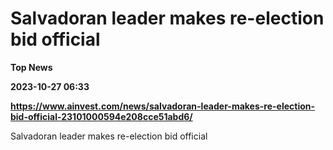 # Salvadoran leader makes re-election bid official
**Top News**

**2023-10-27 06:33**

**https://www.ainvest.com/news/salvadoran-leader-makes-re-election-bid-official-23101000594e208cce51abd6/**

Salvadoran leader makes re-election bid official